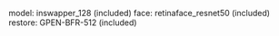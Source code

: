 model: inswapper_128 (included)
face: retinaface_resnet50 (included)
restore: GPEN-BFR-512 (included)
